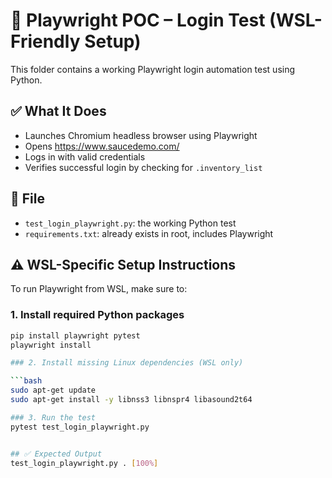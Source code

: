 # 🧪 Playwright POC – Login Test (WSL-Friendly Setup)

This folder contains a working Playwright login automation test using Python.

## ✅ What It Does

- Launches Chromium headless browser using Playwright
- Opens https://www.saucedemo.com/
- Logs in with valid credentials
- Verifies successful login by checking for `.inventory_list`

## 📂 File

- `test_login_playwright.py`: the working Python test
- `requirements.txt`: already exists in root, includes Playwright

## ⚠️ WSL-Specific Setup Instructions

To run Playwright from WSL, make sure to:

### 1. Install required Python packages

```bash
pip install playwright pytest
playwright install

### 2. Install missing Linux dependencies (WSL only)

```bash
sudo apt-get update
sudo apt-get install -y libnss3 libnspr4 libasound2t64

### 3. Run the test 
pytest test_login_playwright.py


## ✅ Expected Output
test_login_playwright.py . [100%]
